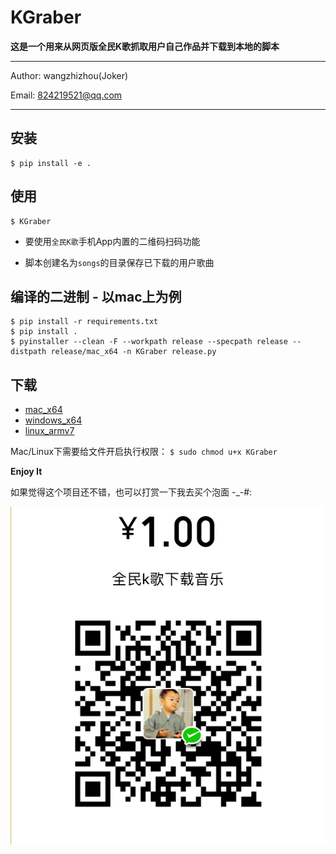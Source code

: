 # KGraber

**这是一个用来从网页版全民K歌抓取用户自己作品并下载到本地的脚本**

---
Author: wangzhizhou(Joker)

Email: 824219521@qq.com

---

## 安装

```
$ pip install -e .
```

## 使用

```
$ KGraber
```

- 要使用`全民K歌`手机App内置的二维码扫码功能

- 脚本创建名为`songs`的目录保存已下载的用户歌曲


## 编译的二进制 - 以mac上为例

```
$ pip install -r requirements.txt
$ pip install .
$ pyinstaller --clean -F --workpath release --specpath release --distpath release/mac_x64 -n KGraber release.py
```

## 下载

- [mac_x64](https://github.com/wangzhizhou/KGraber/raw/master/release/mac_x64/KGraber)
- [windows_x64](https://github.com/wangzhizhou/KGraber/raw/master/release/windows_x64/KGraber.exe)
- [linux_armv7](https://github.com/wangzhizhou/KGraber/raw/master/release/linux_armv7/KGraber)

Mac/Linux下需要给文件开启执行权限： `$ sudo chmod u+x KGraber`

**Enjoy It**


如果觉得这个项目还不错，也可以打赏一下我去买个泡面 -_-#:

![tip](./tip.png)




